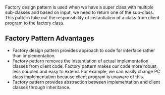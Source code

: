 Factory design pattern is used when we have a super class with multiple sub-classes and based on input, we need to return one of the sub-class. 
This pattern take out the responsibility of instantiation of a class from client program to the factory class.

## Factory Pattern Advantages
- Factory design pattern provides approach to code for interface rather than implementation.
- Factory pattern removes the instantiation of actual implementation classes from client code. Factory pattern makes our code more robust, less coupled and easy to extend. For example, we can easily change PC class implementation because client program is unaware of this.
- Factory pattern provides abstraction between implementation and client classes through inheritance.
